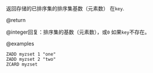 返回存储的已排序集的排序集基数（元素数）
在`key`.

@return

@integer回复：排序集的基数（元素数），或`0`
如果`key`不存在。

@examples

```cli
ZADD myzset 1 "one"
ZADD myzset 2 "two"
ZCARD myzset
```
